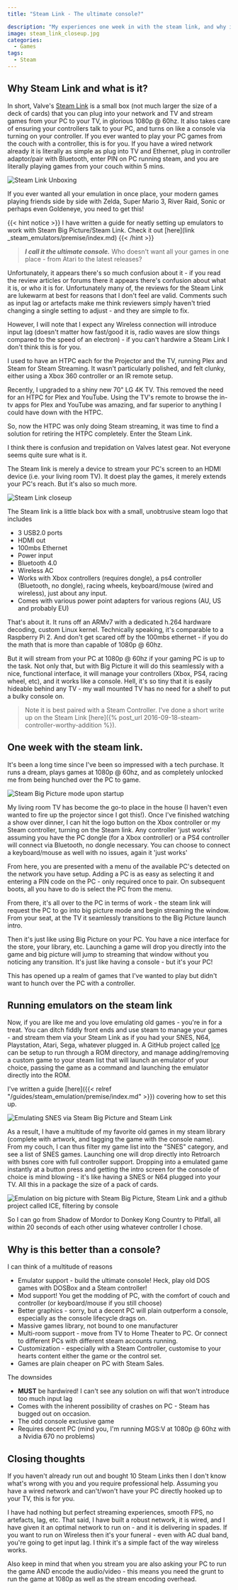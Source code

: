 ```yaml
---
title: "Steam Link - The ultimate console?"

description: "My experiences one week in with the steam link, and why it's the ultimate console nobody has heard about."
image: steam_link_closeup.jpg
categories:
  - Games
tags:
  - Steam
---
```


## Why Steam Link and what is it?

In short, Valve's [Steam Link][steamlink] is a small box (not much larger the size of a deck of cards) that you can plug into your network and TV and stream games from your PC to your TV, in glorious 1080p @ 60hz. It also takes care of ensuring your controllers talk to your PC, and turns on like a console via turning on your controller. If you ever wanted to play your PC games from the couch with a controller, this is for you. If you have a wired network already it is literally as simple as plug into TV and Ethernet, plug in controller adaptor/pair with Bluetooth, enter PIN on PC running steam, and you are literally playing games from your couch within 5 mins.

![Steam Link Unboxing](steam_link_unbox.jpg)

If you ever wanted all your emulation in once place, your modern games playing friends side by side with Zelda, Super Mario 3, River Raid, Sonic or perhaps even Goldeneye, you need to get this!

{{< hint notice >}}
I have written a guide for neatly setting up emulators to work with Steam Big Picture/Steam Link. Check it out [here](link \_steam_emulators/premise/index.md)
{{< /hint >}}

> _**I call it the ultimate console.**_ Who doesn't want all your games in one place - from Atari to the latest releases?

Unfortunately, it appears there's so much confusion about it - if you read the review articles or forums there it appears there's confusion about what it is, or who it is for. Unfortunately many of, the reviews for the Steam Link are lukewarm at best for reasons that I don't feel are valid. Comments such as input lag or artefacts make me think reviewers simply haven't tried changing a single setting to adjust - and they are simple to fix.

However, I will note that I expect any Wireless connection will introduce input lag (doesn't matter how fast/good it is, radio waves are slow things compared to the speed of an electron) - if you can't hardwire a Steam Link I don't think this is for you.

I used to have an HTPC each for the Projector and the TV, running Plex and Steam for Steam Streaming. It wasn't particularly polished, and felt clunky, either using a Xbox 360 controller or an IR remote setup.

Recently, I upgraded to a shiny new 70" LG 4K TV. This removed the need for an HTPC for Plex and YouTube. Using the TV's remote to browse the in-tv apps for Plex and YouTube was amazing, and far superior to anything I could have down with the HTPC.

So, now the HTPC was only doing Steam streaming, it was time to find a solution for retiring the HTPC completely. Enter the Steam Link.

I think there is confusion and trepidation on Valves latest gear. Not everyone seems quite sure what is it.

The Steam link is merely a device to stream your PC's screen to an HDMI device (i.e. your living room TV). It doest play the games, it merely extends your PC's reach. But it's also so much more.

![Steam Link closeup](steam_link_closeup.jpg)

The Steam link is a little black box with a small, unobtrusive steam logo that includes

- 3 USB2.0 ports
- HDMI out
- 100mbs Ethernet
- Power input
- Bluetooth 4.0
- Wireless AC
- Works with Xbox controllers (requires dongle), a ps4 controller (Bluetooth, no dongle), racing wheels, keyboard/mouse (wired and wireless), just about any input.
- Comes with various power point adapters for various regions (AU, US and probably EU)

That's about it. It runs off an ARMv7 with a dedicated h.264 hardware decoding, custom Linux kernel. Technically speaking, it's comparable to a Raspberry Pi 2. And don't get scared off by the 100mbs ethernet - if you do the math that is more than capable of 1080p @ 60hz.

But it will stream from your PC at 1080p @ 60hz if your gaming PC is up to the task. Not only that, but with Big Picture it will do this seamlessly with a nice, functional interface, it will manage your controllers (Xbox, PS4, racing wheel, etc), and it works like a console. Hell, it's so tiny that it is easily hideable behind any TV - my wall mounted TV has no need for a shelf to put a bulky console on.

> Note it is best paired with a Steam Controller. I've done a short write up on the Steam Link [here]({% post_url 2016-09-18-steam-controller-worthy-addition %}).

## One week with the steam link.

It's been a long time since I've been so impressed with a tech purchase. It runs a dream, plays games at 1080p @ 60hz, and as completely unlocked me from being hunched over the PC to game.

![Steam Big Picture mode upon startup](Steam_big_picture_start.jpg)

My living room TV has become the go-to place in the house (I haven't even wanted to fire up the projector since I got this!). Once I've finished watching a show over dinner, I can hit the logo button on the Xbox controller or my Steam controller, turning on the Steam link. Any controller 'just works' assuming you have the PC dongle (for a Xbox controller) or a PS4 controller will connect via Bluetooth, no dongle necessary. You can choose to connect a keyboard/mouse as well with no issues, again it 'just works'

From here, you are presented with a menu of the available PC's detected on the network you have setup. Adding a PC is as easy as selecting it and entering a PIN code on the PC - only required once to pair. On subsequent boots, all you have to do is select the PC from the menu.

From there, it's all over to the PC in terms of work - the steam link will request the PC to go into big picture mode and begin streaming the window. From your seat, at the TV it seamlessly transitions to the Big Picture launch intro.

Then it's just like using Big Picture on your PC. You have a nice interface for the store, your library, etc. Launching a game will drop you directly into the game and big picture will jump to streaming that window without you noticing any transition. It's just like having a console - but it's your PC!

This has opened up a realm of games that I've wanted to play but didn't want to hunch over the PC with a controller.

## Running emulators on the steam link

Now, if you are like me and you love emulating old games - you're in for a treat. You can ditch fiddly front ends and use steam to manage your games - and stream them via your Steam Link as if you had your SNES, N64, Playstation, Atari, Sega, whatever plugged in. A GitHub project called [Ice][ice] can be setup to run through a ROM directory, and manage adding/removing a custom game to your steam list that will launch an emulator of your choice, passing the game as a command and launching the emulator directly into the ROM.

I've written a guide [here]({{< relref "/guides/steam_emulation/premise/index.md" >}}) covering how to set this up.

![Emulating SNES via Steam Big Picture and Steam Link](steam_big_picture_snes_super_mario_all_stars.jpg)

As a result, I have a multitude of my favorite old games in my steam library (complete with artwork, and tagging the game with the console name). From my couch, I can thus filter my game list into the "SNES" category, and see a list of SNES games. Launching one will drop directly into Retroarch with bsnes core with full controller support. Dropping into a emulated game instantly at a button press and getting the intro screen for the console of choice is mind blowing - it's like having a SNES or N64 plugged into your TV. All this in a package the size of a pack of cards.

![Emulation on big picture with Steam Big Picture, Steam Link and a github project called ICE, filtering by console](Steam_big_picture_snes_filter.jpg)

So I can go from Shadow of Mordor to Donkey Kong Country to Pitfall, all within 20 seconds of each other using whatever controller I chose.

## Why is this better than a console?

I can think of a multitude of reasons

- Emulator support - build the ultimate console! Heck, play old DOS games with DOSBox and a Steam controller!
- Mod support! You get the modding of PC, with the comfort of couch and controller (or keyboard/mouse if you still choose)
- Better graphics - sorry, but a decent PC will plain outperform a console, especially as the console lifecycle drags on.
- Massive games library, not bound to one manufacturer
- Multi-room support - move from TV to Home Theater to PC. Or connect to different PCs with different steam accounts running.
- Customization - especially with a Steam Controller, customise to your hearts content either the game or the control set.
- Games are plain cheaper on PC with Steam Sales.

The downsides

- **MUST** be hardwired! I can't see any solution on wifi that won't introduce too much input lag
- Comes with the inherent possibility of crashes on PC - Steam has bugged out on occasion.
- The odd console exclusive game
- Requires decent PC (mind you, I'm running MGS:V at 1080p @ 60hz with a Nvidia 670 no problems)

## Closing thoughts

If you haven't already run out and bought 10 Steam Links then I don't know what's wrong with you and you require professional help. Assuming you have a wired network and can't/won't have your PC directly hooked up to your TV, this is for you.

I have had nothing but perfect streaming experiences, smooth FPS, no artefacts, lag, etc. That said, I have built a robust network, it is wired, and I have given it an optimal network to run on - and it is delivering in spades. If you want to run on Wireless then it's your funeral - even with AC dual band, you're going to get input lag. I think it's a simple fact of the way wireless works.

Also keep in mind that when you stream you are also asking your PC to run the game AND encode the audio/video - this means you need the grunt to run the game at 1080p as well as the stream encoding overhead.

[ice]: https://github.com/scottrice/Ice
[steamlink]: http://store.steampowered.com/app/353380/

